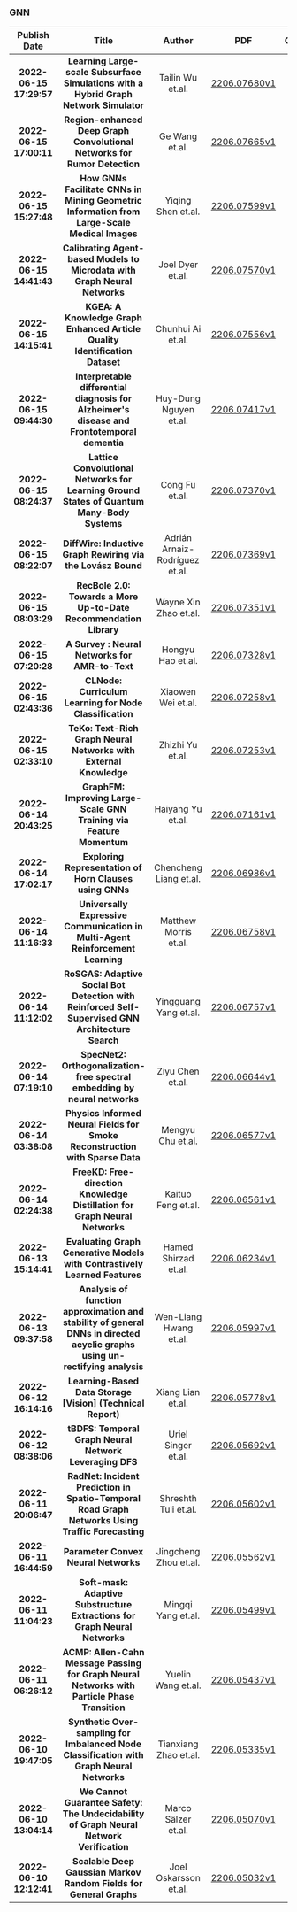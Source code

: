 
### GNN
|Publish Date|Title|Author|PDF|Code|
| :---: | :---: | :---: | :---: | :---: |
|**2022-06-15 17:29:57**|**Learning Large-scale Subsurface Simulations with a Hybrid Graph Network   Simulator**|Tailin Wu et.al.|[2206.07680v1](http://arxiv.org/abs/2206.07680v1)|null|
|**2022-06-15 17:00:11**|**Region-enhanced Deep Graph Convolutional Networks for Rumor Detection**|Ge Wang et.al.|[2206.07665v1](http://arxiv.org/abs/2206.07665v1)|null|
|**2022-06-15 15:27:48**|**How GNNs Facilitate CNNs in Mining Geometric Information from   Large-Scale Medical Images**|Yiqing Shen et.al.|[2206.07599v1](http://arxiv.org/abs/2206.07599v1)|[link](https://github.com/yiqings/HEGnnEnhanceCnn)|
|**2022-06-15 14:41:43**|**Calibrating Agent-based Models to Microdata with Graph Neural Networks**|Joel Dyer et.al.|[2206.07570v1](http://arxiv.org/abs/2206.07570v1)|null|
|**2022-06-15 14:15:41**|**KGEA: A Knowledge Graph Enhanced Article Quality Identification Dataset**|Chunhui Ai et.al.|[2206.07556v1](http://arxiv.org/abs/2206.07556v1)|null|
|**2022-06-15 09:44:30**|**Interpretable differential diagnosis for Alzheimer's disease and   Frontotemporal dementia**|Huy-Dung Nguyen et.al.|[2206.07417v1](http://arxiv.org/abs/2206.07417v1)|null|
|**2022-06-15 08:24:37**|**Lattice Convolutional Networks for Learning Ground States of Quantum   Many-Body Systems**|Cong Fu et.al.|[2206.07370v1](http://arxiv.org/abs/2206.07370v1)|null|
|**2022-06-15 08:22:07**|**DiffWire: Inductive Graph Rewiring via the Lovász Bound**|Adrián Arnaiz-Rodríguez et.al.|[2206.07369v1](http://arxiv.org/abs/2206.07369v1)|null|
|**2022-06-15 08:03:29**|**RecBole 2.0: Towards a More Up-to-Date Recommendation Library**|Wayne Xin Zhao et.al.|[2206.07351v1](http://arxiv.org/abs/2206.07351v1)|[link](https://github.com/rucaibox/recbole2.0)|
|**2022-06-15 07:20:28**|**A Survey : Neural Networks for AMR-to-Text**|Hongyu Hao et.al.|[2206.07328v1](http://arxiv.org/abs/2206.07328v1)|null|
|**2022-06-15 02:43:36**|**CLNode: Curriculum Learning for Node Classification**|Xiaowen Wei et.al.|[2206.07258v1](http://arxiv.org/abs/2206.07258v1)|null|
|**2022-06-15 02:33:10**|**TeKo: Text-Rich Graph Neural Networks with External Knowledge**|Zhizhi Yu et.al.|[2206.07253v1](http://arxiv.org/abs/2206.07253v1)|null|
|**2022-06-14 20:43:25**|**GraphFM: Improving Large-Scale GNN Training via Feature Momentum**|Haiyang Yu et.al.|[2206.07161v1](http://arxiv.org/abs/2206.07161v1)|null|
|**2022-06-14 17:02:17**|**Exploring Representation of Horn Clauses using GNNs**|Chencheng Liang et.al.|[2206.06986v1](http://arxiv.org/abs/2206.06986v1)|[link](https://github.com/chenchengliang/systematic-predicate-abstraction-using-machine-learning)|
|**2022-06-14 11:16:33**|**Universally Expressive Communication in Multi-Agent Reinforcement   Learning**|Matthew Morris et.al.|[2206.06758v1](http://arxiv.org/abs/2206.06758v1)|null|
|**2022-06-14 11:12:02**|**RoSGAS: Adaptive Social Bot Detection with Reinforced Self-Supervised   GNN Architecture Search**|Yingguang Yang et.al.|[2206.06757v1](http://arxiv.org/abs/2206.06757v1)|null|
|**2022-06-14 07:19:10**|**SpecNet2: Orthogonalization-free spectral embedding by neural networks**|Ziyu Chen et.al.|[2206.06644v1](http://arxiv.org/abs/2206.06644v1)|[link](https://github.com/ziyuchen7/specnet2)|
|**2022-06-14 03:38:08**|**Physics Informed Neural Fields for Smoke Reconstruction with Sparse Data**|Mengyu Chu et.al.|[2206.06577v1](http://arxiv.org/abs/2206.06577v1)|null|
|**2022-06-14 02:24:38**|**FreeKD: Free-direction Knowledge Distillation for Graph Neural Networks**|Kaituo Feng et.al.|[2206.06561v1](http://arxiv.org/abs/2206.06561v1)|null|
|**2022-06-13 15:14:41**|**Evaluating Graph Generative Models with Contrastively Learned Features**|Hamed Shirzad et.al.|[2206.06234v1](http://arxiv.org/abs/2206.06234v1)|[link](https://github.com/hamed1375/self-supervised-models-for-ggm-evaluation)|
|**2022-06-13 09:37:58**|**Analysis of function approximation and stability of general DNNs in   directed acyclic graphs using un-rectifying analysis**|Wen-Liang Hwang et.al.|[2206.05997v1](http://arxiv.org/abs/2206.05997v1)|null|
|**2022-06-12 16:14:16**|**Learning-Based Data Storage [Vision] (Technical Report)**|Xiang Lian et.al.|[2206.05778v1](http://arxiv.org/abs/2206.05778v1)|null|
|**2022-06-12 08:38:06**|**tBDFS: Temporal Graph Neural Network Leveraging DFS**|Uriel Singer et.al.|[2206.05692v1](http://arxiv.org/abs/2206.05692v1)|null|
|**2022-06-11 20:06:47**|**RadNet: Incident Prediction in Spatio-Temporal Road Graph Networks Using   Traffic Forecasting**|Shreshth Tuli et.al.|[2206.05602v1](http://arxiv.org/abs/2206.05602v1)|null|
|**2022-06-11 16:44:59**|**Parameter Convex Neural Networks**|Jingcheng Zhou et.al.|[2206.05562v1](http://arxiv.org/abs/2206.05562v1)|null|
|**2022-06-11 11:04:23**|**Soft-mask: Adaptive Substructure Extractions for Graph Neural Networks**|Mingqi Yang et.al.|[2206.05499v1](http://arxiv.org/abs/2206.05499v1)|[link](https://github.com/qslim/soft-mask-gnn)|
|**2022-06-11 06:26:12**|**ACMP: Allen-Cahn Message Passing for Graph Neural Networks with Particle   Phase Transition**|Yuelin Wang et.al.|[2206.05437v1](http://arxiv.org/abs/2206.05437v1)|null|
|**2022-06-10 19:47:05**|**Synthetic Over-sampling for Imbalanced Node Classification with Graph   Neural Networks**|Tianxiang Zhao et.al.|[2206.05335v1](http://arxiv.org/abs/2206.05335v1)|null|
|**2022-06-10 13:04:14**|**We Cannot Guarantee Safety: The Undecidability of Graph Neural Network   Verification**|Marco Sälzer et.al.|[2206.05070v1](http://arxiv.org/abs/2206.05070v1)|null|
|**2022-06-10 12:12:41**|**Scalable Deep Gaussian Markov Random Fields for General Graphs**|Joel Oskarsson et.al.|[2206.05032v1](http://arxiv.org/abs/2206.05032v1)|[link](https://github.com/joeloskarsson/graph-dgmrf)|
